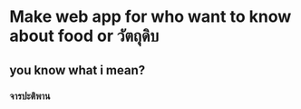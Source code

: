 # Make web app for who want to know about food or วัตถุดิบ

## you know what i mean?

### จารปะติพาน

